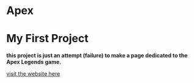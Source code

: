 # Apex

<h1>My First Project</h1>

<strong>this project is just an attempt (failure) to make a page dedicated to the Apex Legends game.</strong>

<a href="https://matheusfelipem.github.io/Apex/">visit the website here</a>